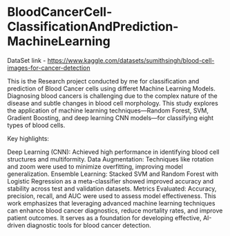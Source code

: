 # BloodCancerCell-ClassificationAndPrediction-MachineLearning

DataSet link - https://www.kaggle.com/datasets/sumithsingh/blood-cell-images-for-cancer-detection

This is the Research project conducted by me for classification and prediction of Blood Cancer cells using differet Machine Learning Models.
Diagnosing blood cancers is challenging due to the complex nature of the disease and subtle changes in blood cell morphology. This study explores the application of machine learning techniques—Random Forest, SVM, Gradient Boosting, and deep learning CNN models—for classifying eight types of blood cells.

Key highlights:

Deep Learning (CNN): Achieved high performance in identifying blood cell structures and multiformity.
Data Augmentation: Techniques like rotation and zoom were used to minimize overfitting, improving model generalization.
Ensemble Learning: Stacked SVM and Random Forest with Logistic Regression as a meta-classifier showed improved accuracy and stability across test and validation datasets.
Metrics Evaluated: Accuracy, precision, recall, and AUC were used to assess model effectiveness.
This work emphasizes that leveraging advanced machine learning techniques can enhance blood cancer diagnostics, reduce mortality rates, and improve patient outcomes. It serves as a foundation for developing effective, AI-driven diagnostic tools for blood cancer detection.
